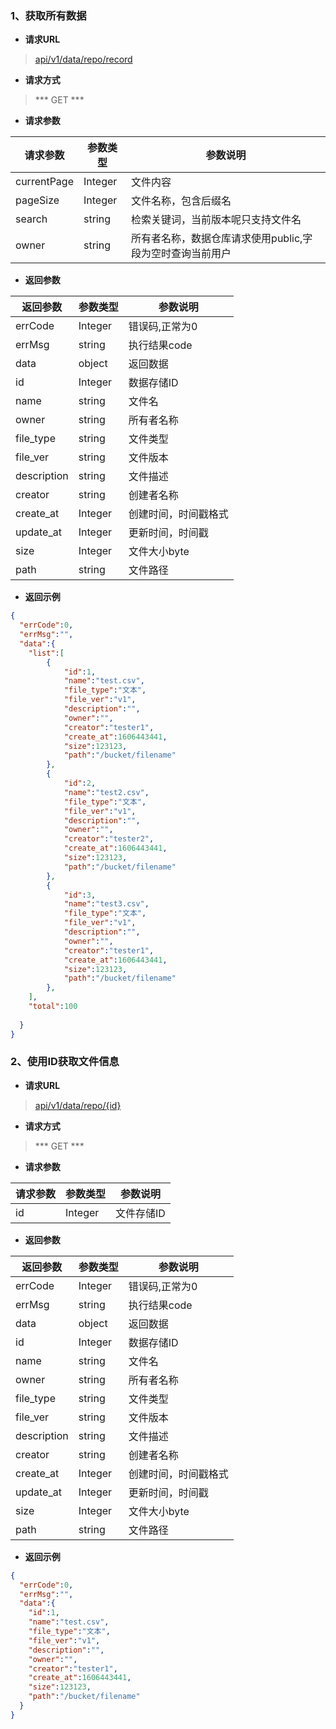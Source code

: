 ### 1、获取所有数据

- **请求URL**
> [api/v1/data/repo/record](#)

- **请求方式** 

> *** GET *** 

- **请求参数**

| 请求参数 | 参数类型 | 参数说明             |
| -----------| -------- | -------------------- |
| currentPage| Integer | 文件内容             |
| pageSize   | Integer | 文件名称，包含后缀名 |
| search     | string   | 检索关键词，当前版本呢只支持文件名|
| owner      | string   | 所有者名称，数据仓库请求使用public,字段为空时查询当前用户|
- **返回参数**

| 返回参数  | 参数类型 | 参数说明             |
| --------- | -------- | -------------------- |
| errCode   | Integer  | 错误码,正常为0       |
| errMsg    | string   | 执行结果code         |
| data      | object   | 返回数据             |
| id        | Integer | 数据存储ID           |
| name      | string   | 文件名               |
| owner     | string   | 所有者名称           |
| file_type | string   | 文件类型             |
| file_ver  | string   | 文件版本             |
| description  | string   | 文件描述             |
| creator   | string   | 创建者名称           |
| create_at | Integer | 创建时间，时间戳格式 |
| update_at | Integer | 更新时间，时间戳     |
| size      | Integer | 文件大小byte         |
| path      | string   | 文件路径            |

- **返回示例**  

```json
{
  "errCode":0,
  "errMsg":"",
  "data":{
    "list":[
        {
            "id":1,
            "name":"test.csv",
            "file_type":"文本",
            "file_ver":"v1",
            "description":"",
            "owner":"",
            "creator":"tester1",
            "create_at":1606443441,
            "size":123123,
            "path":"/bucket/filename"
        },
        {
            "id":2,
            "name":"test2.csv",
            "file_type":"文本",
            "file_ver":"v1",
            "description":"",
            "owner":"",
            "creator":"tester2",
            "create_at":1606443441,
            "size":123123,
            "path":"/bucket/filename"
        },
        {
            "id":3,
            "name":"test3.csv",
            "file_type":"文本",
            "file_ver":"v1",
            "description":"",
            "owner":"",
            "creator":"tester1",
            "create_at":1606443441,
            "size":123123,
            "path":"/bucket/filename"
        },
    ],
    "total":100
    
  }
}
```

### 2、使用ID获取文件信息

- **请求URL**
> [api/v1/data/repo/{id}](#)

- **请求方式** 

> *** GET *** 

- **请求参数**

| 请求参数 | 参数类型 | 参数说明   |
| -------- | -------- | ---------- |
| id       | Integer  | 文件存储ID |

- **返回参数**

| 返回参数  | 参数类型 | 参数说明             |
| --------- | -------- | -------------------- |
| errCode   | Integer  | 错误码,正常为0       |
| errMsg    | string   | 执行结果code         |
| data      | object   | 返回数据             |
| id        | Integer | 数据存储ID           |
| name      | string   | 文件名               |
| owner     | string   | 所有者名称           |
| file_type | string   | 文件类型             |
| file_ver  | string   | 文件版本             |
| description  | string   | 文件描述             |
| creator   | string   | 创建者名称           |
| create_at | Integer | 创建时间，时间戳格式 |
| update_at | Integer | 更新时间，时间戳     |
| size      | Integer | 文件大小byte         |
| path      | string   | 文件路径            |

- **返回示例**  

```json
{
  "errCode":0,
  "errMsg":"",
  "data":{
    "id":1,
    "name":"test.csv",
    "file_type":"文本",
    "file_ver":"v1",
    "description":"",
    "owner":"",
    "creator":"tester1",
    "create_at":1606443441,
    "size":123123,
    "path":"/bucket/filename"
  }
}
```